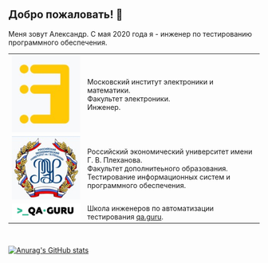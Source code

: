## Добро пожаловать! :cherry_blossom:
Меня зовут Александр. С мая 2020 года я - инженер по тестированию программного обеспечения.</br>

<table width="100%" border='0'>
   <tr> 
    <td width="30%" valign="bottom"><img src="/images/MIEM.jpg"></td><td valign="middle">Московский институт электроники и математики.</br>Факультет электроники.</br>Инженер.</td></tr>
    <tr><td width="30%" valign="bottom"><img src="/images/REA.jpg"></td><td valign="middle">Российский экономический университет имени Г. В. Плеханова.</br>Факультет дополнитеьного образования.</br>Тестирование информационных систем и программного обеспечения. </td>
    <tr><td width="30%" valign="bottom"><img src="/images/qa-guru80.png"></td><td valign="middle">Школа инженеров по автоматизации тестирования <a target="_blank" href="https://qa.guru">qa.guru</a>.</td></tr>
   </tr>
  </table>
  </br>

 [![Anurag's GitHub stats](https://github-readme-stats.vercel.app/api?username=terentew)](https://github.com/terentew/github-readme-stats)


<!--
**terentew/terentew** is a ✨ _special_ ✨ repository because its `README.md` (this file) appears on your GitHub profile.

Here are some ideas to get you started:

- 🔭 I’m currently working on ...
- 🌱 I’m currently learning ...
- 👯 I’m looking to collaborate on ...
- 🤔 I’m looking for help with ...
- 💬 Ask me about ...
- 📫 How to reach me: ...
- 😄 Pronouns: ...
- ⚡ Fun fact: ...
-->

